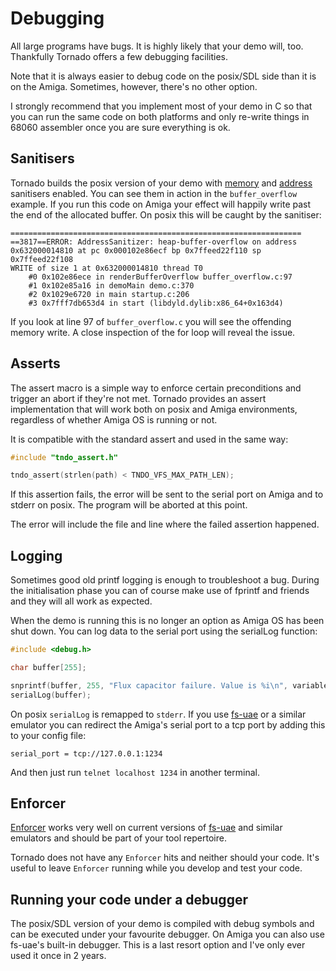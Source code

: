 Debugging
========

All large programs have bugs. It is highly likely that your demo will, too. Thankfully Tornado offers a few debugging facilities.

Note that it is always easier to debug code on the posix/SDL side than it is on the Amiga. Sometimes, however, there's no other option.

I strongly recommend that you implement most of your demo in C so that you can run the same code on both platforms and only re-write things in 68060 assembler once you are sure everything is ok.

Sanitisers
-----------------------
Tornado builds the posix version of your demo with [memory](https://clang.llvm.org/docs/MemorySanitizer.html) and [address](https://clang.llvm.org/docs/AddressSanitizer.html) sanitisers enabled. You can see them in action in the ```buffer_overflow``` example. If you run this code on Amiga your effect will happily write past the end of the allocated buffer. On posix this will be caught by the sanitiser:

```
=================================================================
==3817==ERROR: AddressSanitizer: heap-buffer-overflow on address 0x632000014810 at pc 0x000102e86ecf bp 0x7ffeed22f110 sp 0x7ffeed22f108
WRITE of size 1 at 0x632000014810 thread T0
    #0 0x102e86ece in renderBufferOverflow buffer_overflow.c:97
    #1 0x102e85a16 in demoMain demo.c:370
    #2 0x1029e6720 in main startup.c:206
    #3 0x7fff7db653d4 in start (libdyld.dylib:x86_64+0x163d4)
```

If you look at line 97 of ```buffer_overflow.c``` you will see the offending memory write. A close inspection of the for loop will reveal the issue.

Asserts
----------

The assert macro is a simple way to enforce certain preconditions and trigger an abort if they're not met. Tornado provides an assert implementation that will work both on posix and Amiga environments, regardless of whether Amiga OS is running or not.

It is compatible with the standard assert and used in the same way:

```c
#include "tndo_assert.h"

tndo_assert(strlen(path) < TNDO_VFS_MAX_PATH_LEN);
```

If this assertion fails, the error will be sent to the serial port on Amiga and to stderr on posix. The program will be aborted at this point.

The error will include the file and line where the failed assertion happened.

Logging
-----------
Sometimes good old printf logging is enough to troubleshoot a bug. During the initialisation phase you can of course make use of fprintf and friends and they will all work as expected.

When the demo is running this is no longer an option as Amiga OS has been shut down. You can log data to the serial port using the serialLog function:

```c
#include <debug.h>

char buffer[255];

snprintf(buffer, 255, "Flux capacitor failure. Value is %i\n", variable);
serialLog(buffer);
```

On posix ```serialLog``` is remapped to ```stderr```. If you use [fs-uae](https://fs-uae.net) or a similar emulator you can redirect the Amiga's serial port to a tcp port by adding this to your config file:

```
serial_port = tcp://127.0.0.1:1234
```

And then just run ```telnet localhost 1234``` in another terminal.

Enforcer
--------

[Enforcer](http://www.sinz.org/Michael.Sinz/Enforcer/index.html) works very well on current versions of [fs-uae](https://fs-uae.net/) and similar emulators and should be part of your tool repertoire.

Tornado does not have any ```Enforcer``` hits and neither should your code. It's useful to leave ```Enforcer``` running while you develop and test your code.


Running your code under a debugger
--------------------------------------------------

The posix/SDL version of your demo is compiled with debug symbols and can be executed under your favourite debugger. On Amiga you can also use fs-uae's built-in debugger. This is a last resort option and I've only ever used it once in 2 years.
